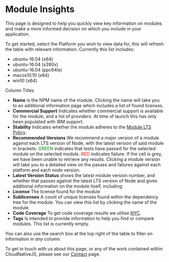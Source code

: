 # Module Insights

This page is designed to help you quickly view key information on modules and make a more informed decision on which you include in your application.

To get started, select the Platform you wish to view data for, this will refresh the table with relevant information. Currently this list includes:
- ubuntu-16.04 (x64)
- ubuntu-16.04 (s390x)
- ubuntu-16.04 (ppc64le)
- macos10.10 (x64)
- win10 (x64)

Column Titles
- **Name** is the NPM name of the module. Clicking the name will take you to an additional information page which includes a list of found licenses.
- **Commercial Support** Indicates whether commercial support is available for the module, and a list of providers. At time of launch this has only been populated with IBM support.
- **Stability** Indicates whether the module adheres to the [Module LTS Policy](https://github.com/CloudNativeJS/ModuleLTS).
- **Recommended Versions** We recommend a major version of a module against each LTS version of Node, with the latest version of said module in brackets. <span style="color:green;">GREEN</span> indicates that tests have passed for the selected module on the selected module. <span style="color:red;">RED</span> indicates failure. If the cell is grey, we have been unable to retrieve any results. Clicking a module version will take you to a detailed view on the passes and failures against each platform and each node version.
- **Latest Version Status** shows the latest module version number, and whether that passes against the latest LTS version of Node and gives additional information on the module itself, including:
 - **License** The license found for the module
 - **Sublicenses** A count of unique licenses found within the dependency tree for the module. You can view this list by clicking the name of the module.
 - **Code Coverage** To get code coverage results we utilise [NYC](https://www.npmjs.com/package/nyc).
 - **Tags** Is intended to provide information to help you find or compare modules. This list is currently empty.

You can also use the search box at the top right of the table to filter on information in *any* column.

To get in touch with us about this page, or any of the work contained within CloudNativeJS, please see our [Contact](https://www.cloudnativejs.io/contact.html) page.
